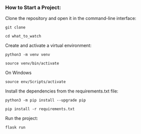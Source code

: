
### How to Start a Project:

Clone the repository and open it in the command-line interface:

```
git clone 
```

```
cd what_to_watch
```

Create and activate a virtual environment:

```
python3 -m venv venv
```

```
source venv/bin/activate
```
On Windows

```
source env/Scripts/activate
```

Install the dependencies from the requirements.txt file:

```
python3 -m pip install --upgrade pip
```

```
pip install -r requirements.txt
```

Run the project:

```
flask run
```
